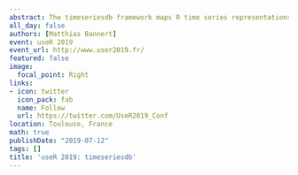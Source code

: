 ```yaml
---
abstract: The timeseriesdb framework maps R time series representations to PostgreSQL key-value pair storage and links data descriptions in a relational manner. Combining key-value pairs with relational database features results in a light-weight but powerful architecture that keeps maintenance at a minimum as it allows to store a large number of records without the need for multiple partitions. The timeseriesdb framework was tailored to the needs of official and economic statistics with long term data conservation in mind - It handles data revisions (vintages), release dates and elaborate, multi-lingual meta information. 
all_day: false
authors: [Matthias Bannert]
event: useR 2019
event_url: http://www.user2019.fr/
featured: false
image:
  focal_point: Right
links:
- icon: twitter
  icon_pack: fab
  name: Follow
  url: https://twitter.com/UseR2019_Conf
location: Toulouse, France
math: true
publishDate: "2019-07-12"
tags: []
title: 'useR 2019: timeseriesdb'
---
```


<!--
{{% alert note %}}
Click on the **Slides** button above to view the built-in slides feature.
{{% /alert %}}

Slides can be added in a few ways:

- **Create** slides using Academic's [*Slides*](https://sourcethemes.com/academic/docs/managing-content/#create-slides) feature and link using `slides` parameter in the front matter of the talk file
- **Upload** an existing slide deck to `static/` and link using `url_slides` parameter in the front matter of the talk file
- **Embed** your slides (e.g. Google Slides) or presentation video on this page using [shortcodes](https://sourcethemes.com/academic/docs/writing-markdown-latex/).

Further talk details can easily be added to this page using *Markdown* and $\rm \LaTeX$ math code.
-->
